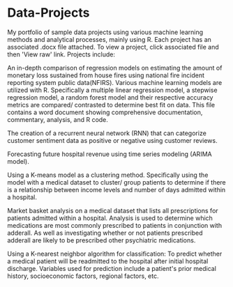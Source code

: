 # Data-Projects
My portfolio of sample data projects using various machine learning methods and analytical processes, mainly using R. Each project has an associated .docx file attached. To view a project, click associated file and then 'View raw' link. Projects include:

An in-depth comparison of regression models on estimating the amount of monetary loss sustained from house fires using national fire incident reporting system public data(NFIRS). Various machine learning models are utilized with R. Specifically a multiple linear regression model, a stepwise regression model, a random forest model and their respective accuracy metrics are compared/ contrasted to determine best fit on data. This file contains a word document showing comprehensive documentation, commentary, analysis, and R code. 

The creation of a recurrent neural network (RNN) that can categorize customer sentiment data as positive or negative using customer reviews. 

Forecasting future hospital revenue using time series modeling (ARIMA model). 

Using a K-means model as a clustering method. Specifically using the model with a medical dataset to cluster/ group patients to determine if there is a relationship between income levels and number of days admitted within a hospital. 

Market basket analysis on a medical dataset that lists all prescriptions for patients admitted within a hospital. Analysis is used to determine which medications are most commonly prescribed to patients in conjunction with adderall. As well as investigating whether or not patients prescribed adderall are likely to be prescribed other psychiatric medications. 

Using a K-nearest neighbor algorithm for classification: To predict whether a medical patient will be readmitted to the hospital after initial hospital discharge. Variables used for prediction include a patient's prior medical history, socioeconomic factors, regional factors, etc.  
